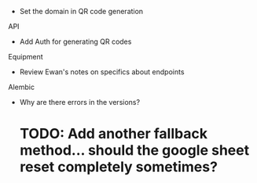 - Set the domain in QR code generation

API
- Add Auth for generating QR codes

Equipment
- Review Ewan's notes on specifics about endpoints

Alembic
- Why are there errors in the versions?
    # TODO: Add another fallback method... should the google sheet reset completely sometimes?
